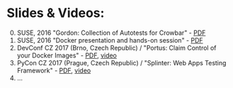 # Slides & Videos:

0. SUSE, 2016 "Gordon: Collection of Autotests for Crowbar" - [PDF](https://github.com/Evalle/gordon/blob/master/Gordon%20-%20crowbar%20autotestsuite%20(2).pdf)
1. SUSE, 2016 "Docker presentation and hands-on session" - [PDF](https://www.slideshare.net/slideshow/embed_code/key/16wAuaVKga8tib)
2. DevConf CZ 2017 (Brno, Czech Republic) / "Portus: Claim Control of your Docker Images" - [PDF](pdfs/Portus.pdf), [video](https://www.youtube.com/watch?v=gjOOw_TV8vk)
3. PyCon CZ 2017 (Prague, Czech Republic) / "Splinter: Web Apps Testing Framework" - [PDF](pdfs/Splinter.pdf), [video](https://www.youtube.com/watch?v=EDhRIiq8sV4)
4. ... 

